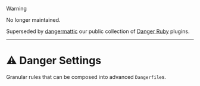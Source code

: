 > [!WARNING]
> No longer maintained.
>
> Superseded by [dangermattic](https://github.com/Automattic/dangermattic) our public collection of [Danger Ruby](https://danger.systems/ruby/) plugins.

---


# ⚠️ Danger Settings

Granular rules that can be composed into advanced `Dangerfile`s.

